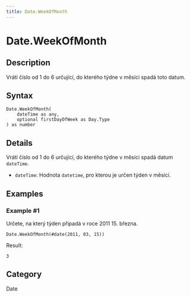 ```yaml
---
title: Date.WeekOfMonth
---
```


# Date.WeekOfMonth


## Description

Vrátí číslo od 1 do 6 určující, do kterého týdne v měsíci spadá toto datum.


## Syntax

```powerquery
Date.WeekOfMonth(
    dateTime as any,
    optional firstDayOfWeek as Day.Type
) as number
```


## Details

Vrátí číslo od 1 do 6 určující, do kterého týdne v měsíci spadá datum <code>dateTime</code>. <ul>         <li><code>dateTime</code>: Hodnota <code>datetime</code>, pro kterou je určen týden v měsíci.</li>      </ul>


## Examples

### Example #1 
Určete, na který týden připadá v roce 2011 15. března.
```powerquery
Date.WeekOfMonth(#date(2011, 03, 15))
```

Result: 
```powerquery
3
```




## Category
Date
